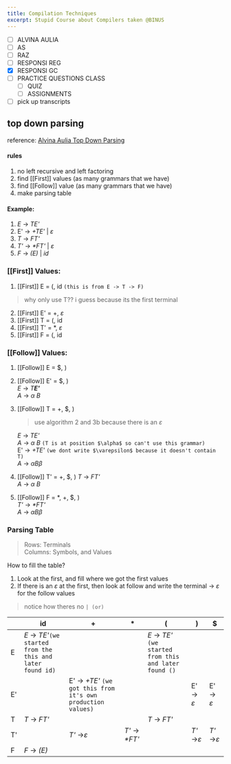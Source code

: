 ```yaml
---
title: Compilation Techniques
excerpt: Stupid Course about Compilers taken @BINUS
---
```

- [ ] ALVINA AULIA
- [ ] AS
- [ ] RAZ
- [ ] RESPONSI REG
- [x] RESPONSI GC
- [ ] PRACTICE QUESTIONS CLASS
	- [ ] QUIZ
	- [ ] ASSIGNMENTS
- [ ] pick up transcripts

## top down parsing
reference: [Alvina Aulia Top Down Parsing](https://www.youtube.com/watch?v=WpXMlZ5WipI&t=650s&ab_channel=AlvinaAulia)  

#### rules
1. no left recursive and left factoring
2. find [[First]] values (as many grammars that we have)
3. find [[Follow]] value (as many grammars that we have)
4. make parsing table

#### Example: 
1. _E_ -> *TE'*
2. E' -> *+TE'* | $\varepsilon$
3. *T* -> *FT'*
4. *T'* -> *\*FT'* | $\varepsilon$
5. *F* -> *(E)* | *id*


### [[First]] Values:
1. [[First]] E = \(, id `(this is from E -> T -> F)`
> why only use T?? i guess because its the first terminal
2. [[First]] E' =  +, $\varepsilon$
3. [[First]] T = (, id
4. [[First]] T' = \*, $\varepsilon$
5. [[First]] F = (, id

### [[Follow]] Values:

1. [[Follow]] E = $, )  
2. [[Follow]] E' = $, )  
   *E* -> *T**E'***  
   *A* -> $\alpha$ *B*  
3. [[Follow]] T = +, $, ) 
   > use algorithm 2 and 3b because there is an $\varepsilon$  

   _E_ -> *TE'*  
   *A* -> $\alpha$ *B*  `(T is at position $\alpha$ so can't use this grammar)`  
   E' -> *+TE'* `(we dont write $\varepsilon$ because it doesn't contain T)`  
   *A* -> $\alpha$*B*$\beta$  
4. [[Follow]] T' =   +, $, ) 
   *T* -> *FT'*  
   *A* -> $\alpha$ *B*  
5. [[Follow]] F = \*, +, $, )  
   *T'* -> *\*FT'*  
   *A* -> $\alpha$*B*$\beta$   

### Parsing Table
> Rows: Terminals  
> Columns: Symbols, and Values

How to fill the table?  
1. Look at the first, and fill where we got the first values  
2. If there is an $\varepsilon$ at the first, then look at follow and write the terminal -> $\varepsilon$  for the follow values  
> notice how theres no `| (or)`   

|     | id                                                          | +                                                            | *               | (                                                       | )                    | $                    |
| --- | ----------------------------------------------------------- | ------------------------------------------------------------ | --------------- | ------------------------------------------------------- | -------------------- | -------------------- |
| E   | _E_ -> *TE'*`(we started from the this and later found id)` |                                                              |                 | _E_ -> *TE'* `(we started from this and later found ()` |                      |                      |
| E'  |                                                             | E' -> *+TE'* `(we got this from it's own production values)` |                 |                                                         | E' -> $\varepsilon$  | E' -> $\varepsilon$  |
| T   | *T* -> *FT'*                                                |                                                              |                 | *T* -> *FT'*                                            |                      |                      |
| T'  |                                                             | *T'* ->$\varepsilon$                                         | *T'* -> *\*FT'* |                                                         | *T'* ->$\varepsilon$ | *T'* ->$\varepsilon$ |
| F   | *F* -> *(E)*                                                |                                                              |                 |                                                         |                      |                      |

   

